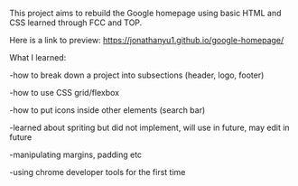 This project aims to rebuild the Google homepage using basic HTML and CSS learned through FCC and TOP.

Here is a link to preview: https://jonathanyu1.github.io/google-homepage/

What I learned: 

-how to break down a project into subsections (header, logo, footer)

-how to use CSS grid/flexbox 

-how to put icons inside other elements (search bar)

-learned about spriting but did not implement, will use in future, may edit in future

-manipulating margins, padding etc

-using chrome developer tools for the first time

